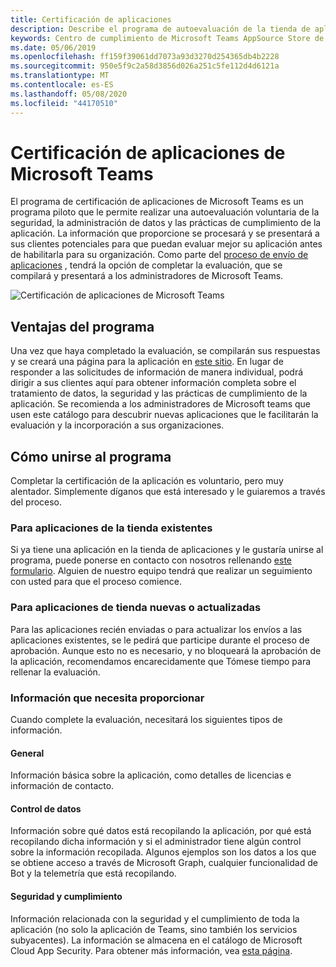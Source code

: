 ```yaml
---
title: Certificación de aplicaciones
description: Describe el programa de autoevaluación de la tienda de aplicaciones
keywords: Centro de cumplimiento de Microsoft Teams AppSource Store de certificación de aplicaciones
ms.date: 05/06/2019
ms.openlocfilehash: ff159f39061dd7073a93d3270d254365db4b2228
ms.sourcegitcommit: 950e5f9c2a58d3856d026a251c5fe112d4d6121a
ms.translationtype: MT
ms.contentlocale: es-ES
ms.lasthandoff: 05/08/2020
ms.locfileid: "44170510"
---
```

# <a name="microsoft-teams-app-certification"></a>Certificación de aplicaciones de Microsoft Teams

El programa de certificación de aplicaciones de Microsoft Teams es un programa piloto que le permite realizar una autoevaluación voluntaria de la seguridad, la administración de datos y las prácticas de cumplimiento de la aplicación. La información que proporcione se procesará y se presentará a sus clientes potenciales para que puedan evaluar mejor su aplicación antes de habilitarla para su organización. Como parte del [proceso de envío de aplicaciones](~/concepts/deploy-and-publish/apps-publish.md) , tendrá la opción de completar la evaluación, que se compilará y presentará a los administradores de Microsoft Teams.

![Certificación de aplicaciones de Microsoft Teams](~/assets/images/self-assessment.png)

## <a name="program-benefits"></a>Ventajas del programa

Una vez que haya completado la evaluación, se compilarán sus respuestas y se creará una página para la aplicación en [este sitio](https://aka.ms/AppCertification). En lugar de responder a las solicitudes de información de manera individual, podrá dirigir a sus clientes aquí para obtener información completa sobre el tratamiento de datos, la seguridad y las prácticas de cumplimiento de la aplicación. Se recomienda a los administradores de Microsoft teams que usen este catálogo para descubrir nuevas aplicaciones que le facilitarán la evaluación y la incorporación a sus organizaciones.

## <a name="how-to-join-the-program"></a>Cómo unirse al programa

Completar la certificación de la aplicación es voluntario, pero muy alentador. Simplemente díganos que está interesado y le guiaremos a través del proceso.

### <a name="for-existing-store-apps"></a>Para aplicaciones de la tienda existentes

Si ya tiene una aplicación en la tienda de aplicaciones y le gustaría unirse al programa, puede ponerse en contacto con nosotros rellenando [este formulario](https://forms.microsoft.com/Pages/ResponsePage.aspx?id=v4j5cvGGr0GRqy180BHbR3oKPRKv815GlRdzCCYPJGZUMzlXMVVIRkhXQUVXT0paQVQ0UUdRWEZSSCQlQCN0PWcu). Alguien de nuestro equipo tendrá que realizar un seguimiento con usted para que el proceso comience.

### <a name="for-new-or-updated-store-apps"></a>Para aplicaciones de tienda nuevas o actualizadas

Para las aplicaciones recién enviadas o para actualizar los envíos a las aplicaciones existentes, se le pedirá que participe durante el proceso de aprobación. Aunque esto no es necesario, y no bloqueará la aprobación de la aplicación, recomendamos encarecidamente que Tómese tiempo para rellenar la evaluación.

### <a name="information-youll-need-to-provide"></a>Información que necesita proporcionar

Cuando complete la evaluación, necesitará los siguientes tipos de información.

#### <a name="general"></a>General

Información básica sobre la aplicación, como detalles de licencias e información de contacto.

#### <a name="data-handling"></a>Control de datos

Información sobre qué datos está recopilando la aplicación, por qué está recopilando dicha información y si el administrador tiene algún control sobre la información recopilada. Algunos ejemplos son los datos a los que se obtiene acceso a través de Microsoft Graph, cualquier funcionalidad de Bot y la telemetría que está recopilando.

#### <a name="security--compliance"></a>Seguridad y cumplimiento

Información relacionada con la seguridad y el cumplimiento de toda la aplicación (no solo la aplicación de Teams, sino también los servicios subyacentes). La información se almacena en el catálogo de Microsoft Cloud App Security. Para obtener más información, vea [esta página](/cloud-app-security/attest-your-app).
